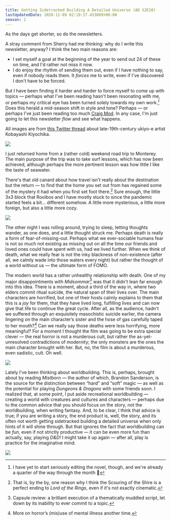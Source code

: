 ```yaml
---
title: Getting Sidetracked Building A Detailed Universe (AD S2E10)
lastUpdatedDate: 2020-11-09 02:19:17.433809+00:00
season: 2
---
```


As the days get shorter, so do the newsletters.

A stray comment from Sherry had me thinking: why do I write this newsletter, anyway? I think the two main reasons are:

* I set myself a goal at the beginning of the year to send out 24 of these on time, and I'd rather not miss it now.
* I do enjoy the rhythm of sending them out, even if I have nothing to say, even if nobody reads them. It *forces* me to write, even if I've discovered I don't have to be forced.

But I have been finding it harder and harder to force myself to come up with topics — perhaps what I've been reading hasn't been resonating with me, or perhaps my critical eye has been turned solely towards my own work.[^1] Does this herald a mid-season shift in style and tone? Perhaps — or perhaps I've just been reading too much [Craig Mod](https://craigmod.com/). In any case, I'm just going to let this newsletter *flow* and see what happens.

All images are from [this Twitter thread](https://mobile.twitter.com/CGdrawing/status/1308110464056844289) about late-19th-century ukiyo-e artist Kobayashi Kiyochika.

 ![](https://buttondown-attachments.s3.us-west-2.amazonaws.com/images/c52e7822-b618-4e38-877b-19742a90d1f4.jpeg)

I just returned home from a (rather cold) weekend road trip to Monterey. The main purpose of the trip was to take surf lessons, which has now been achieved, although perhaps the more pertinent lesson was how little I like the taste of seawater.

There's that old canard about how travel isn't really about the destination but the return — to find that the home you set out from has regained some of the mystery it had when you first set foot there.[^2] Sure enough, the little 3x3 block that Rooibos and I have mostly stuck to since the pandemic started feels a bit... different somehow. A little more mysterious, a little more foreign, but also a little more cozy.

 ![](https://buttondown-attachments.s3.us-west-2.amazonaws.com/images/f1853002-a4fe-46ef-8b8d-69ee7bc6ea3d.jpeg)

The other night I was rolling around, trying to sleep, letting thoughts wander, as one does, and a little thought struck me. Perhaps death is really a form of fear-of-missing-out. Perhaps what we ever-sociable humans fear is not so much not existing as missing out on all the time our friends and loved ones could have spent with us, had we lived further. When we think of death, what we really fear is not the inky blackness of non-existence (after all, we calmly wade into those waters every night) but rather the thought of a world without us — the ultimate form of FOMO.

The modern world has a rather unhealthy relationship with death. One of my major disappointments with *Midsommar*[^3] was that it didn't lean far enough into this idea. There is a moment, about a third of the way in, where two elders commit ritual suicide, the natural span of their lives over. The main characters are horrified, but one of their hosts calmly explains to them that this is a *joy* for them, that they have lived long, fulfilling lives and can now give that life to continue the great cycle. After all, as the audience, hadn't we suffered through an exquisitely masochistic suicide earlier, the camera lingering on the main character’s sister and the hose of gas carefully taped to her mouth?[^4] Can we really say those deaths were less horrifying, more meaningful? For a moment I thought the film was going to be extra special clever — the real horror is not a murderous cult, but rather the as-yet-unresolved contradictions of modernity; the only monsters are the ones the main character brought with her. But, no, the film is about a murderous, even sadistic, cult. Oh well.

 ![](https://buttondown-attachments.s3.us-west-2.amazonaws.com/images/b5746d74-09c0-4ead-b3ad-b2eecaef9020.jpeg)

Lately I've been thinking about worldbuilding. This is, perhaps, brought about by reading *Mistborn* — the author of which, Brandon Sanderson, is the source for the distinction between “hard” and “soft” magic — as well as the potential for playing *Dungeons & Dragons* with some friends soon. I realized that, at some point, I put aside recreational worldbuilding — creating a world with creatures and cultures and characters — perhaps due to the common advice that you should focus on the story, not the worldbuilding, when writing fantasy. And, to be clear, I think that advice is true; if you are writing a story, the end product is, well, the story, and its often not worth getting sidetracked building a detailed universe when only hints of it will shine through. But that ignores the fact that worldbuilding can be *fun*, even if not strictly productive — it can be even more fun than actually, say, playing *D&D*! I might take it up again — after all, play is practice for the imaginative mind.

 ![](https://buttondown-attachments.s3.us-west-2.amazonaws.com/images/bcaed6ff-0020-49d5-bf53-9ea080475b80.png)

[^1]: I have yet to start seriously editing the novel, though, and we're already a quarter of the way through the month 😬

[^2]: That is, by the by, one reason why I think the Scouring of the Shire is a perfect ending to *Lord of the Rings*, even if it's not exactly cinematic.

[^3]: Capsule review: a brilliant execution of a thematically muddled script, let down by its inability to ever commit to a topic.

[^4]: More on horror’s (mis)use of mental illness another time.